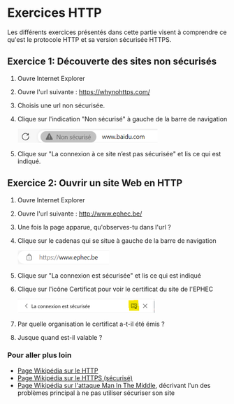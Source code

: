 # Exercices HTTP

Les différents exercices présentés dans cette partie visent à comprendre ce qu'est le protocole HTTP et sa version sécurisée HTTPS.

## Exercice 1: Découverte des sites non sécurisés

 1. Ouvre Internet Explorer
 2. Ouvre l'url suivante : https://whynohttps.com/
 3. Choisis une url non sécurisée.
 4. Clique sur l'indication "Non sécurisé" à gauche de la barre de navigation
    
    <img src="images/http-non-securise.png" style="height:2rem" />

 6. Clique sur "La connexion à ce site n’est pas sécurisée" et lis ce qui est indiqué.
 
## Exercice 2: Ouvrir un site Web en HTTP

 1. Ouvre Internet Explorer
 2. Ouvre l'url suivante : http://www.ephec.be/
 3. Une fois la page apparue, qu'observes-tu dans l'url ?
 4. Clique sur le cadenas qui se situe à gauche de la barre de navigation

    <img src="images/https-cadenas.png" style="height:2rem" />

 5. Clique sur "La connexion est sécurisée" et lis ce qui est indiqué
 6. Clique sur l'icône Certificat pour voir le certificat du site de l'EPHEC

    <img src="images/https-certificat.png" style="height:2rem" />

 7. Par quelle organisation le certificat a-t-il été émis ?
 8. Jusque quand est-il valable ?
 
### Pour aller plus loin

 * [Page Wikipédia sur le HTTP](https://fr.wikipedia.org/wiki/Hypertext_Transfer_Protocol "HTTP")
 * [Page Wikipédia sur le HTTPS (sécurisé)](https://fr.wikipedia.org/wiki/Hypertext_Transfer_Protocol_Secure "HTTPS")
 * [Page Wikipédia sur l'attaque Man In The Middle](https://fr.wikipedia.org/wiki/Attaque_de_l%27homme_du_milieu "Attaque Man In The Middle"), décrivant l'un des problèmes principal à ne pas utiliser sécuriser son site

